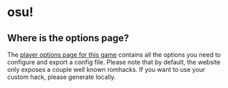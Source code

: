 # osu!

## Where is the options page?

The [player options page for this game](../player-options) contains all the options you need to configure and export a
config file. Please note that by default, the website only exposes a couple well known romhacks. If you want to use your custom hack, please generate locally.